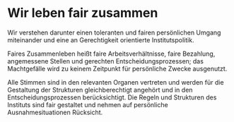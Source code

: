 <!---
   NAME - The NAME of this project is:
ethos

  FILE - The FILENAME of the current file is:
/v1a5.md

  CREATION - This project was CREATED on:
2017-01-28-16:15:00 UTC

  MODIFICATION - This project was last MODIFIED on:
2017-01-28-16:15:00 UTC

  VERSION - The current VERSION of this project is:
<git-commit-hash>-2017-01-28-16:15:00 UTC

  CREATOR(S) - This project was CREATED by:
Michael Czechowski, Martin Maga

  CONTACT - You can CONTACT the creator(s) or developer(s) of this project at:
E-Mail: mail@martinmaga.de

  COPYRIGHT - The COPYRIGHT holder of this project is:
COPYRIGHT (c) 2016 Martin Maga

  LICENSE - This project is LICENSED under the following license:
Martin Maga 2016 CC BY-SA 4.0 https://creativecommons.org

  SUBFILE – This is a SUBFILE! For more INFORMATION on this project go to:
/README.md
--->

# Wir leben fair zusammen
Wir verstehen darunter einen toleranten und fairen persönlichen Umgang miteinander und eine an Gerechtigkeit orientierte Institutspolitik.

Faires Zusammenleben heißt faire Arbeitsverhältnisse, faire Bezahlung, angemessene Stellen und gerechten Entscheidungsprozessen; das Machtgefälle wird zu keinem Zeitpunkt für persönliche Zwecke ausgenutzt.

Alle Stimmen sind in den relevanten Organen vertreten und werden für die Gestaltung der Strukturen gleichberechtigt angehört und in den Entscheidungsprozessen berücksichtigt.  Die Regeln und Strukturen des Instituts sind fair gestaltet und nehmen auf persönliche Ausnahmesituationen Rücksicht.
